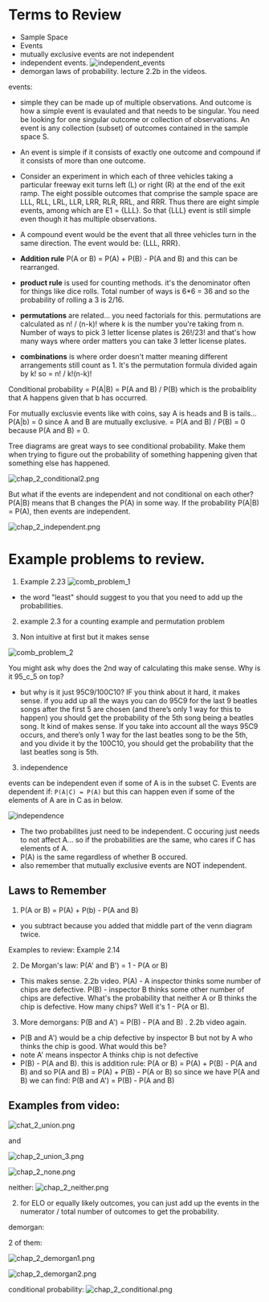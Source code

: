 # Terms to Review
- Sample Space
- Events
- mutually exclusive events are not independent
- independent events.
![independent_events](../images/indepedent_definition.png)
- demorgan laws of probability. lecture 2.2b in the videos.


events: 
- simple they can be made up of multiple observations. And outcome is how a simple event is evaulated and that needs to be singular. You need be looking for one singular outcome or collection of observations. An event is any collection (subset) of outcomes contained in the sample space S. 
- An event is simple if it consists of exactly one outcome and compound if it consists of more than one outcome.
- Consider an experiment in which each of three vehicles taking a particular freeway exit turns left (L) or right (R) at the end of the exit ramp. The eight possible outcomes that comprise the sample space are LLL, RLL, LRL, LLR, LRR, RLR, RRL, and RRR. Thus there are eight simple events, among which are E1 = {LLL}. So that {LLL} event is still simple even though it has multiple observations.
- A compound event would be the event that all three vehicles turn in the same direction. The event would be: {LLL, RRR}.

- **Addition rule** P(A or B) = P(A) + P(B) - P(A and B) and this can be rearranged.

- **product rule** is used for counting methods. it's the denominator often for things like dice rolls. Total number of ways is 6*6 = 36 and so the probability of rolling a 3 is 2/16.

- **permutations** are related... you need factorials for this. permutations are calculated as n! / (n-k)! where k is the number you're taking from n. Number of ways to pick 3 letter license plates is 26!/23! and that's how many ways where order matters you can take 3 letter license plates.

- **combinations** is where order doesn't matter meaning different arrangements still count as 1. It's the permutation formula divided again by k! so = n! / k!(n-k)!

Conditional probability = P(A|B) = P(A and B) / P(B) which is the probaiblity that A happens given that b has occurred.

For mutually exclusvie events like with coins, say A is heads and B is tails... P(A|b) = 0 since A and B are mutually exclusive.  = P(A and B) / P(B) = 0 because P(A and B) = 0.


Tree diagrams are great ways to see conditional probability. Make them when trying to figure out the probability of something happening given that something else has happened. 

![chap_2_conditional2.png](../images/chap_2_conditional2.png)

But what if the events are independent and not conditional on each other? P(A|B) means that B changes the P(A) in some way. If the probability P(A|B) = P(A), then events are independent. 

![chap_2_independent.png](../images/chap_2_independent.png)

# Example problems to review.

1. Example 2.23
![comb_problem_1](../images/combination_problem_1.png)
- the word "least" should suggest to you that you need to add up the probabilities.

2. example 2.3 for a counting example and permutation problem

2. Non intuitive at first but it makes sense

![comb_problem_2](../images/combination_problem_2.png)

You might ask why does the 2nd way of calculating this make sense. Why is it 95_c_5 on top?
- but why is it just 95C9/100C10? IF you think about it hard, it makes sense. if you add up all the ways you can do 95C9 for the last 9 beatles songs after the first 5 are chosen (and there’s only 1 way for this to happen) you should get the probability of the 5th song being a beatles song. It kind of makes sense. If you take into account all the ways 95C9 occurs, and there’s only 1 way for the last beatles song to be the 5th, and you divide it by the 100C10, you should get the probability that the last beatles song is 5th.

3. independence

events can be independent even if some of A is in the subset C. 
Events are dependent if: `P(A|C) = P(A)` but this can happen even if some of the elements of A are in C as in below.

![independence](../images/independent.png)

- The two probabilites just need to be independent. C occuring just needs to not affect A... so if the probabilities are the same, who cares if C has elements of A.
- P(A) is the same regardless of whether B occured.
- also remember that mutually exclusive events are NOT independent.


## Laws to Remember

1. P(A or B) = P(A) + P(b) - P(A and B)
- you subtract because you added that middle part of the venn diagram twice.

Examples to review: Example 2.14


2. De Morgan's law: P(A' and B') = 1 - P(A or B)
- This makes sense. 2.2b video. P(A) - A inspector thinks some number of chips are defective. P(B) - inspector B thinks some other number of chips are defective. What's the probability that neither A or B thinks the chip is defective. How many chips? Well it's 1 - P(A or B).

3. More demorgans: P(B and A') = P(B) - P(A and B) . 2.2b video again.
- P(B and A') would be a chip defective by inspector B but not by A who thinks the chip is good. What would this be?
- note A' means inspector A thinks chip is not defective
- P(B) - P(A and B). this is addition rule: P(A or B) = P(A) + P(B) - P(A and B) and so P(A and B) = P(A) + P(B) - P(A or B)
so since we have P(A and B) we can find: P(B and A') = P(B) - P(A and B)



## Examples from video:

![chat_2_union.png](../images/chat_2_union.png)

and 

![chap_2_union_3.png](../images/chap_2_union_3.png)

![chap_2_none.png](../images/chap_2_none.png)

neither:
![chap_2_neither.png](../images/chap_2_neither.png)

2. for ELO or equally likely outcomes, you can just add up the events in the numerator / total number of outcomes to get the probability.


demorgan:

2 of them:

![chap_2_demorgan1.png](..%2Fimages%2Fchap_2_demorgan1.png)

![chap_2_demorgan2.png](../images/chap_2_demorgan2.png)

conditional probability:
![chap_2_conditional.png](../images/chap_2_conditional.png)
